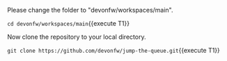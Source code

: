 

Please change the folder to &#34;devonfw/workspaces/main&#34;.

`cd devonfw/workspaces/main`{{execute T1}}



Now clone the repository to your local directory.

`git clone https://github.com/devonfw/jump-the-queue.git`{{execute T1}}

